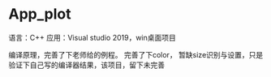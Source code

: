 # App_plot

语言：C++
应用：Visual studio 2019，win桌面项目

编译原理，完善了下老师给的例程。
完善了下color，
暂缺size识别与设置，只是验证下自己写的编译器结果，该项目，留下未完善

